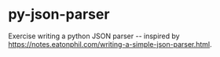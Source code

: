 # py-json-parser
Exercise writing a python JSON parser -- inspired by https://notes.eatonphil.com/writing-a-simple-json-parser.html.
